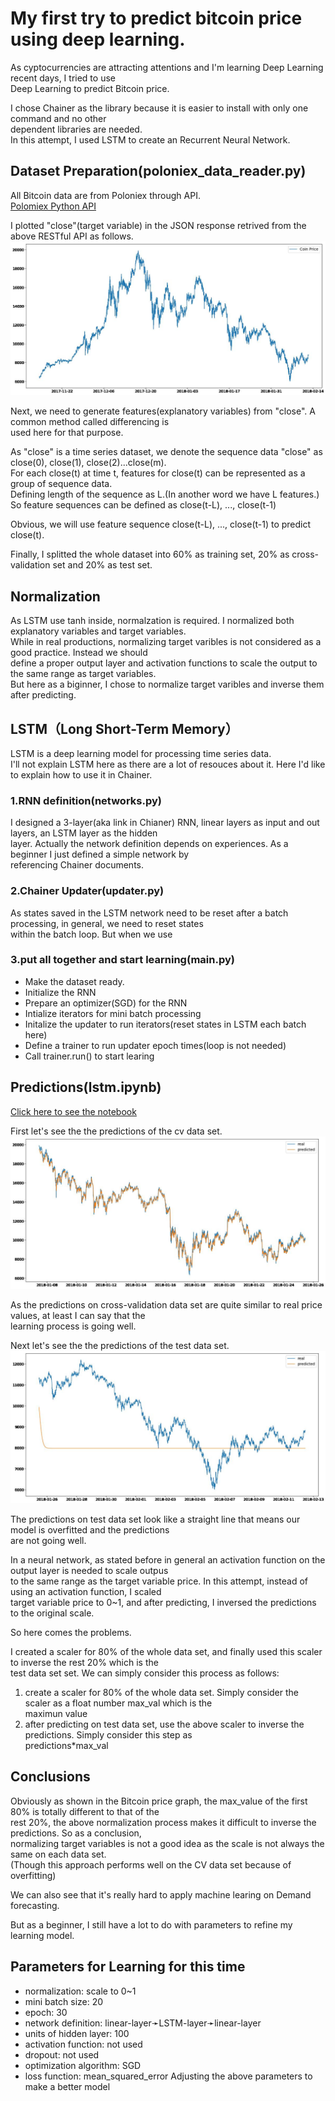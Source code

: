 ﻿# My first try to predict bitcoin price using deep learning.

As cyptocurrencies are attracting attentions and I'm learning Deep Learning recent days, I tried to use<br>
Deep Learning to predict Bitcoin price.<br>

I chose Chainer as the library because it is easier to install with only one command and no other<br>
dependent libraries are needed.<br>
In this attempt, I used LSTM to create an Recurrent Neural Network.

## Dataset Preparation(poloniex_data_reader.py)
All Bitcoin data are from Poloniex through API.<br>
[Polomiex Python API](https://github.com/s4w3d0ff/python-poloniex)<br>

I plotted "close"(target variable) in the JSON response retrived from the above RESTful API as follows.<br>
![Bitcoin price](https://github.com/george-j-zhu/cryptocurrency-price-prediction/blob/master/resources/data_plot.jpg)

Next, we need to generate features(explanatory variables) from "close". A common method called differencing is<br>
used here for that purpose.<br>

As "close" is a time series dataset, we denote the sequence data "close" as close(0), close(1), close(2)...close(m).<br>
For each close(t) at time t, features for close(t) can be represented as a group of sequence data.<br>
Defining length of the sequence as L.(In another word we have L features.)<br>
So feature sequences can be defined as close(t-L), ..., close(t-1)<br>

Obvious, we will use feature sequence close(t-L), ..., close(t-1) to predict close(t).

Finally, I splitted the whole dataset into 60% as training set, 20% as cross-validation set and 20% as test set.

## Normalization

As LSTM use tanh inside, normalzation is required. I normalized both explanatory variables and target variables.<br>
While in real productions, normalizing target varibles is not considered as a good practice. Instead we should<br>
define a proper output layer and activation functions to scale the output to the same range as target variables.<br>
But here as a biginner, I chose to normalize target varibles and inverse them after predicting.

## LSTM（Long Short-Term Memory）
LSTM is a deep learning model for processing time series data.<br>
I'll not explain LSTM here as there are a lot of resouces about it. Here I'd like to explain how to use it in Chainer.

### 1.RNN definition(networks.py)
I designed a 3-layer(aka link in Chianer) RNN, linear layers as input and out layers, an LSTM layer as the hidden<br>
layer. Actually the network definition depends on experiences. As a beginner I just defined a simple network by<br>
referencing Chainer documents.

### 2.Chainer Updater(updater.py)
As states saved in the LSTM network need to be reset after a batch processing, in general, we need to reset states<br>
within the batch loop. But when we use

### 3.put all together and start learning(main.py)
- Make the dataset ready.
- Initialize the RNN
- Prepare an optimizer(SGD) for the RNN
- Intialize iterators for mini batch processing
- Initalize the updater to run iterators(reset states in LSTM each batch here)
- Define a trainer to run updater epoch times(loop is not needed)
- Call trainer.run() to start learing

## Predictions(lstm.ipynb)
[Click here to see the notebook](https://github.com/george-j-zhu/cryptocurrency-price-prediction/blob/master/lstm.ipynb)

First let's see the the predictions of the cv data set.<br>
![predictions on CV data set](https://github.com/george-j-zhu/cryptocurrency-price-prediction/blob/master/resources/predictions_on_cv.jpg)

As the predictions on cross-validation data set are quite similar to real price values, at least I can say that the<br>
learning process is going well.

Next let's see the the predictions of the test data set.<br>
![predictions on test data set](https://github.com/george-j-zhu/cryptocurrency-price-prediction/blob/master/resources/predictions_on_test.jpg)

The predictions on test data set look like a straight line that means our model is overfitted and the predictions<br>
are not going well.

In a neural network, as stated before in general an activation function on the output layer is needed to scale outpus<br>
to the same range as the target variable price. In this attempt, instead of using an activation function, I scaled<br>
target variable price to 0~1, and after predicting, I inversed the predictions to the original scale.<br>

So here comes the problems.<br>

I created a scaler for 80% of the whole data set, and finally used this scaler to inverse the rest 20% which is the<br>
test data set set. We can simply consider this process as follows:<br>
1. create a scaler for 80% of the whole data set. Simply consider the scaler as a float number max_val which is the<br>
   maximun value<br>
2. after predicting on test data set, use the above scaler to inverse the predictions. Simply consider this step as<br>
   predictions*max_val<br>

## Conclusions

Obviously as shown in the Bitcoin price graph, the max_value of the first 80% is totally different to that of the<br>
rest 20%, the above normalization process makes it difficult to inverse the predictions. So as a conclusion,<br>
normalizing target variables is not a good idea as the scale is not always the same on each data set.<br>
(Though this approach performs well on the CV data set because of overfitting)<br>

We can also see that it's really hard to apply machine learing on Demand forecasting.

But as a beginner, I still have a lot to do with parameters to refine my learning model.

## Parameters for Learning for this time
- normalization: scale to 0~1
- mini batch size: 20
- epoch: 30
- network definition: linear-layer➛LSTM-layer➛linear-layer
- units of hidden layer: 100
- activation function: not used
- dropout: not used
- optimization algorithm: SGD
- loss function: mean_squared_error
Adjusting the above parameters to make a better model
